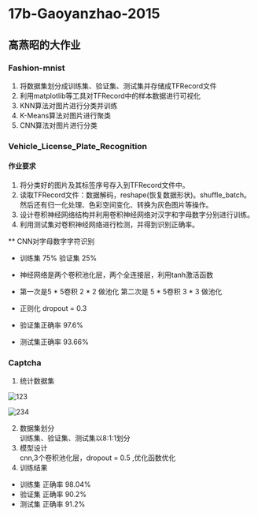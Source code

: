 # 17b-Gaoyanzhao-2015
## 高燕昭的大作业
### Fashion-mnist  
1. 将数据集划分成训练集、验证集、测试集并存储成TFRecord文件  
2. 利用matplotlib等工具对TFRecord中的样本数据进行可视化  
3. KNN算法对图片进行分类并训练  
4. K-Means算法对图片进行聚类  
5. CNN算法对图片进行分类  


### Vehicle_License_Plate_Recognition
#### 作业要求
1. 将分类好的图片及其标签序号存入到TFRecord文件中。  
2. 读取TFRecord文件：数据解码，reshape(恢复数据形状)。shuffle_batch。然后还有归一化处理、色彩空间变化、转换为灰色图片等操作。  
3. 设计卷积神经网络结构并利用卷积神经网络对汉字和字母数字分别进行训练。  
4. 利用测试集对卷积神经网络进行检测，并得到识别正确率。  
  
 ** CNN对字母数字字符识别  
 
 - 训练集 75% 验证集 25%  
 - 神经网络是两个卷积池化层，两个全连接层，利用tanh激活函数  
 - 第一次是5 * 5卷积 2 * 2 做池化 第二次是 5 * 5卷积 3 * 3 做池化  
 - 正则化 dropout = 0.3
 
 - 验证集正确率 97.6%  
 - 测试集正确率 93.66%  


### Captcha  

1. 统计数据集  

![123](/home/yanzhao/lastwork/Captcha/images/123.png)  

![234](/home/yanzhao/lastwork/Captcha/images/234.png)  

2. 数据集划分  
训练集、验证集、测试集以8:1:1划分
3. 模型设计  
cnn,3个卷积池化层，dropout = 0.5 ,优化函数优化
4. 训练结果  
- 训练集 正确率 98.04%  
- 验证集 正确率 90.2%  
- 测试集 正确率 91.2%  

